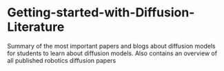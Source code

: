 # Getting-started-with-Diffusion-Literature
Summary of the most important papers and blogs about diffusion models for students to learn about diffusion models. Also contains an overview of all published robotics diffusion papers
